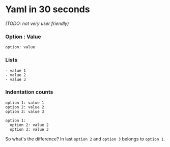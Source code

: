 # Yaml in 30 seconds
*(TODO: not very user friendly)*

### Option : Value
```
option: value
```

### Lists
```
- value 1
- value 2
- value 3
```

### Indentation counts
```
option 1: value 1
option 2: value 2
option 3: value 3
```

```
option 1:
  option 2: value 2
  option 3: value 3
```

So what's the difference? In last `option 2` and `option 3` belongs to `option 1`.